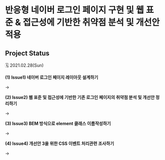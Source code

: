 <link rel="stylesheet" href="./style.css"/>

# 반응형 네이버 로그인 페이지 구현 및 웹 표준 & 접근성에 기반한 취약점 분석 및 개선안 적용

<section>
    <h2><b>Project Status</b></h2>

🗓️ 2021.02.28(Sun)

**(1) Issue1) 네이버 로그인 페이지 레이아웃 설계하기**

→ []()

**(2) Issue2) 웹 표준 및 접근성에 기반한 기존 로그인 페이지의 취약점 분석 및 개선안 정리하기**

→ []()

**(3) Issue3) BEM 방식으로 element 클래스 이름작성하기**

→ []()

**(4) Issue4) 개선안 3을 위한 CSS 이벤트 처리관련 조사하기**

→ []()

</section>
